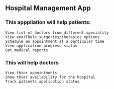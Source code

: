 ## Hospital Management App

### This apppliation will help patients:

    View list of doctors from different speciality
    View availbale surgeries/therapies options
    Schedule an appointment at a particular time
    View application progress status
    Get medical reports

### This will help doctors

    View thier appointments
    Show thier availability for the hospital
    Track patients application status
